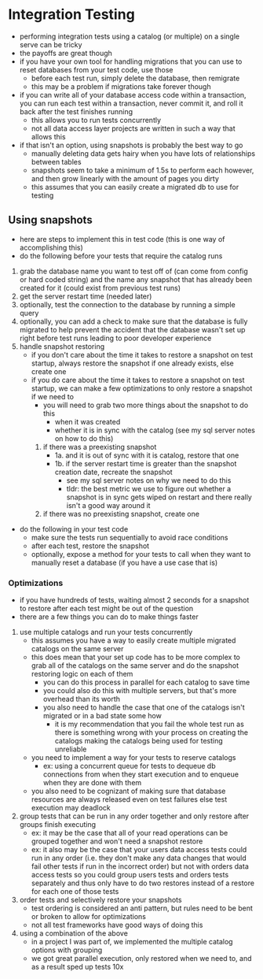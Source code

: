 # Integration Testing

- performing integration tests using a catalog (or multiple) on a single serve can be tricky
- the payoffs are great though
- if you have your own tool for handling migrations that you can use to reset databases from your test code, use those
  - before each test run, simply delete the database, then remigrate
  - this may be a problem if migrations take forever though
- if you can write all of your database access code within a transaction, you can run each test within a transaction, never commit it, and roll it back after the test finishes running
  - this allows you to run tests concurrently
  - not all data access layer projects are written in such a way that allows this
- if that isn't an option, using snapshots is probably the best way to go
  - manually deleting data gets hairy when you have lots of relationships between tables
  - snapshots seem to take a minimum of 1.5s to perform each however, and then grow linearly with the amount of pages you dirty
  - this assumes that you can easily create a migrated db to use for testing

## Using snapshots
- here are steps to implement this in test code (this is one way of accomplishing this)
- do the following before your tests that require the catalog runs
1. grab the database name you want to test off of (can come from config or hard coded string) and the name any snapshot that has already been created for it (could exist from previous test runs)
2. get the server restart time (needed later)
3. optionally, test the connection to the database by running a simple query
4. optionally, you can add a check to make sure that the database is fully migrated to help prevent the accident that the database wasn't set up right before test runs leading to poor developer experience
5. handle snapshot restoring
   - if you don't care about the time it takes to restore a snapshot on test startup, always restore the snapshot if one already exists, else create one
   - if you do care about the time it takes to restore a snapshot on test startup, we can make a few optimizations to only restore a snapshot if we need to
     - you will need to grab two more things about the snapshot to do this
       - when it was created
       - whether it is in sync with the catalog (see my sql server notes on how to do this)
     1. if there was a preexisting snapshot
        - 1a. and it is out of sync with it is catalog, restore that one
        - 1b. if the server restart time is greater than the snapshot creation date, recreate the snapshot
          - see my sql server notes on why we need to do this
          - tldr: the best metric we use to figure out whether a snapshot is in sync gets wiped on restart and there really isn't a good way around it
     2. if there was no preexisting snapshot, create one
- do the following in your test code
  - make sure the tests run sequentially to avoid race conditions
  - after each test, restore the snapshot
  - optionally, expose a method for your tests to call when they want to manually reset a database (if you have a use case that is)

### Optimizations
- if you have hundreds of tests, waiting almost 2 seconds for a snapshot to restore after each test might be out of the question
- there are a few things you can do to make things faster
1. use multiple catalogs and run your tests concurrently
   - this assumes you have a way to easily create multiple migrated catalogs on the same server
   - this does mean that your set up code has to be more complex to grab all of the catalogs on the same server and do the snapshot restoring logic on each of them
     - you can do this process in parallel for each catalog to save time
     - you could also do this with multiple servers, but that's more overhead than its worth
     - you also need to handle the case that one of the catalogs isn't migrated or in a bad state some how
       - it is my recommendation that you fail the whole test run as there is something wrong with your process on creating the catalogs making the catalogs being used for testing unreliable
   - you need to implement a way for your tests to reserve catalogs
     - ex: using a concurrent queue for tests to dequeue db connections from when they start execution and to enqueue when they are done with them
   - you also need to be cognizant of making sure that database resources are always released even on test failures else test execution may deadlock
2. group tests that can be run in any order together and only restore after groups finish executing
   - ex: it may be the case that all of your read operations can be grouped together and won't need a snapshot restore
   - ex: it also may be the case that your users data access tests could run in any order (i.e. they don't make any data changes that would fail other tests if run in the incorrect order) but not with orders data access tests so you could group users tests and orders tests separately and thus only have to do two restores instead of a restore for each one of those tests
3. order tests and selectively restore your snapshots
   - test ordering is considered an anti pattern, but rules need to be bent or broken to allow for optimizations
   - not all test frameworks have good ways of doing this
4. using a combination of the above
   - in a project I was part of, we implemented the multiple catalog options with grouping
   - we got great parallel execution, only restored when we need to, and as a result sped up tests 10x